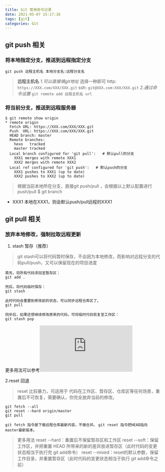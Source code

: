 ```yaml
---
title: Git 常用命令记录
date: 2021-05-07 15:17:16
tags: [git]
categories: Git
---
```


## git push 相关
### 将本地指定分支，推送到远程指定分支
```shell
git push 远程主机名 本地分支名:远程分支名
```
> **远程主机名**
    *1.可以直接填git地址*
    选择一种即可
    http: `https://XXX.com/XXX/XXX.git`
    ssh: `git@XXX.com:XXX/XXX.git`
    *2.通过命令设置*
    `git remote add 远程主机名 url`
### 将当前分支，推送到远程服务器
```shell
$ git remote show origin
* remote origin
  Fetch URL: https://XXX.com/XXX/XXX.git
  Push  URL: https://XXX.com/XXX/XXX.git
  HEAD branch: master
  Remote branches:
    hexo   tracked
    master tracked
  Local branch configured for 'git pull':   # 默认pull的分支
    XXX1 merges with remote XXX1
    XXX2 merges with remote XXX2
  Local ref configured for 'git push':   # 默认push的分支
    XXX1 pushes to XXX1 (up to date)
    XXX2 pushes to XXX2 (up to date)
```
> 根据当前本地所在分支，直接git push/pull ，会根据以上默认配置进行push/pull
$ git branch
* XXX1
本地在XXX1，则会默认push/pull远程的XXX1

## git pull 相关
### 放弃本地修改，强制拉取远程更新
1. stash 暂存（推荐）
> git stash可以将代码暂时保存，不会因为本地修改，而影响对远程分支的代码pull/push，又可以保留现在的项目进度
```git
首先，将所有代码添加至暂存区：
git add .

然后，将代码临时保存：
git stash

此时代码会重置到修改前的状态，可以同步远程仓库区了。
git pull

同步后，如果还想继续修改原来的代码，可将临时代码恢复至工作区：
git stash pop
```
更多用法可以参考![git stash](https://www.cnblogs.com/zndxall/archive/2018/09/04/9586088.html)

2.reset 回退
> reset 比较暴力，可适用于 代码在工作区、暂存区、仓库区等任何场景，重置后不可恢复，需要确认，你完全放弃当前的修改。
```git
git fetch --all
git reset --hard origin/master
git pull
```
`git fetch 指令是下载远程仓库最新内容，不做合并。`
`git reset 指令把HEAD指向master最新版本。`
> 更多用法
reset --hard：重置后不保留暂存区和工作区
reset --soft：保留工作区，并把重置 HEAD 所带来的新的差异放进暂存区（此时代码的变更状态相当于执行完 git add命令）
reset --mixed：reset的默认参数，保留工作目录，并重置暂存区（此时代码的变更状态相当于执行 git add命令之前）